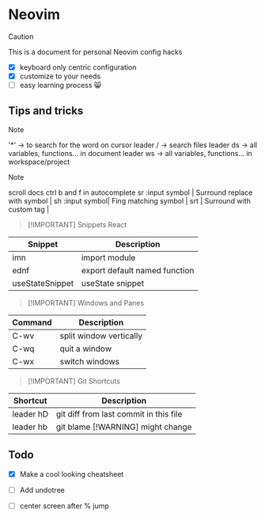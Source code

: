 # Neovim

> [!CAUTION]
>
> This is a document for personal
> Neovim config hacks

- [x] keyboard only centric configuration
- [x] customize to your needs
- [ ] easy learning process 😸

## Tips and tricks

> [!NOTE]
>
> '*' -> to search for the word on cursor
> leader / -> search files
> leader ds -> all variables, functions... in document 
> leader ws -> all variables, functions... in workspace/project 

> [!NOTE]
> scroll docs ctrl b and f in autocomplete
> <leader>sr :input symbol | Surround replace with symbol |
> <leader>sh :input symbol| Fing matching symbol |
> <leader>srt | Surround with custom tag |


> [!IMPORTANT] Snippets React

| Snippet | Description |
| -------------- | --------------- |
| imn | import module |
| ednf | export default named function |
| useStateSnippet | useState snippet |

> [!IMPORTANT] Windows and Panes

| Command | Description |
| -------------- | --------------- |
| C-wv | split window vertically |
| C-wq | quit a window |
| C-wx | switch windows |


> [!IMPORTANT] Git Shortcuts

| Shortcut | Description |
| -------------- | --------------- |
| leader hD | git diff from last commit in this file |
| leader hb | git blame [!WARNING]  might change |

## Todo

- [x] Make a cool looking cheatsheet
- [ ] Add undotree
- [ ] center screen after % jump

